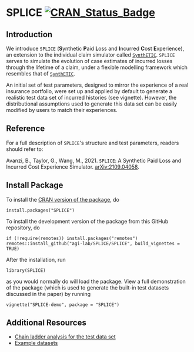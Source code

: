 # SPLICE [![CRAN_Status_Badge](https://www.r-pkg.org/badges/version/SPLICE)](https://CRAN.R-project.org/package=SPLICE)

## Introduction
We introduce `SPLICE` (**S**ynthetic **P**aid **L**oss and **I**ncurred **C**ost **E**xperience), an extension to the individual claim simulator called [`SynthETIC`](https://CRAN.R-project.org/package=SynthETIC). `SPLICE` serves to simulate the evolution of case estimates of incurred losses through the lifetime of a claim, under a flexible modelling framework which resembles that of [`SynthETIC`](https://CRAN.R-project.org/package=SynthETIC).

An initial set of test parameters, designed to mirror the experience of a real insurance portfolio, were set up and applied by default to generate a realistic test data set of incurred histories (see vignette). However, the distributional assumptions used to generate this data set can be easily modified by users to match their experiences.

## Reference
For a full description of `SPLICE`'s structure and test parameters, readers should refer to:

Avanzi, B., Taylor, G., Wang, M., 2021. `SPLICE`: A Synthetic Paid Loss and Incurred Cost Experience Simulator. [arXiv:2109.04058](https://arxiv.org/abs/2109.04058).

## Install Package
To install the [CRAN version of the package](https://CRAN.R-project.org/package=SPLICE), do

`install.packages("SPLICE")`

To install the development version of the package from this GitHub repository, do

```
if (!require(remotes)) install.packages("remotes")
remotes::install_github("agi-lab/SPLICE/SPLICE", build_vignettes = TRUE)
```

After the installation, run

`library(SPLICE)`

as you would normally do will load the package. View a full demonstration of the package (which is used to generate the built-in test datasets discussed in the paper) by running

`vignette("SPLICE-demo", package = "SPLICE")`

## Additional Resources
* [Chain ladder analysis for the test data set](https://github.com/agi-lab/SPLICE/blob/main/CL_Incurred_Analysis.xlsx)
* [Example datasets](https://github.com/agi-lab/SPLICE/tree/main/datasets)

